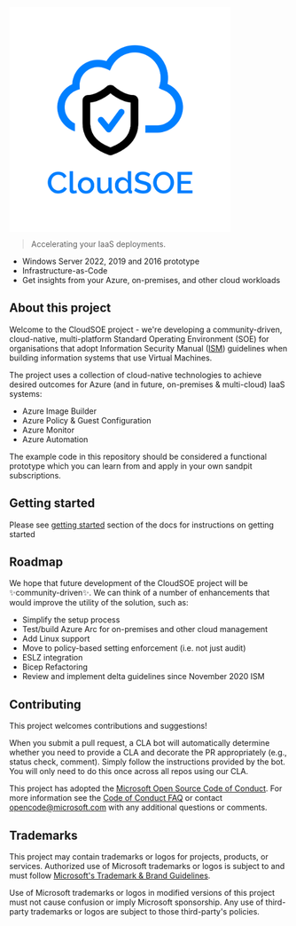 <img src="docs/_media/logo.png" alt="CloudSOE Logo with a cloud and shield with a tick" width="400" height="404" align="center">

> Accelerating your IaaS deployments.

- Windows Server 2022, 2019 and 2016 prototype
- Infrastructure-as-Code 
- Get insights from your Azure, on-premises, and other cloud workloads

## About this project

Welcome to the CloudSOE project - we're developing a community-driven, cloud-native, multi-platform Standard Operating Environment (SOE) for organisations that adopt Information Security Manual ([ISM](https://www.cyber.gov.au/acsc/view-all-content/ism)) guidelines when building information systems that use Virtual Machines.

The project uses a collection of cloud-native technologies to achieve desired outcomes for Azure (and in future, on-premises & multi-cloud) IaaS systems:

- Azure Image Builder
- Azure Policy & Guest Configuration
- Azure Monitor
- Azure Automation

The example code in this repository should be considered a functional prototype which you can learn from and apply in your own sandpit subscriptions.

## Getting started

Please see [getting started](https://aka.ms/cloudsoe/#/?id=getting-started) section of the docs for instructions on getting started

## Roadmap
We hope that future development of the CloudSOE project will be ✨community-driven✨. We can think of a number of enhancements that would improve the utility of the solution, such as:

- Simplify the setup process
- Test/build Azure Arc for on-premises and other cloud management
- Add Linux support
- Move to policy-based setting enforcement (i.e. not just audit)
- ESLZ integration
- Bicep Refactoring
- Review and implement delta guidelines since November 2020 ISM

## Contributing

This project welcomes contributions and suggestions!

When you submit a pull request, a CLA bot will automatically determine whether you need to provide
a CLA and decorate the PR appropriately (e.g., status check, comment). Simply follow the instructions
provided by the bot. You will only need to do this once across all repos using our CLA.

This project has adopted the [Microsoft Open Source Code of Conduct](https://opensource.microsoft.com/codeofconduct/).
For more information see the [Code of Conduct FAQ](https://opensource.microsoft.com/codeofconduct/faq/) or
contact [opencode@microsoft.com](mailto:opencode@microsoft.com) with any additional questions or comments.

## Trademarks

This project may contain trademarks or logos for projects, products, or services. Authorized use of Microsoft trademarks or logos is subject to and must follow 
[Microsoft's Trademark & Brand Guidelines](https://www.microsoft.com/en-us/legal/intellectualproperty/trademarks/usage/general).

Use of Microsoft trademarks or logos in modified versions of this project must not cause confusion or imply Microsoft sponsorship.
Any use of third-party trademarks or logos are subject to those third-party's policies.
